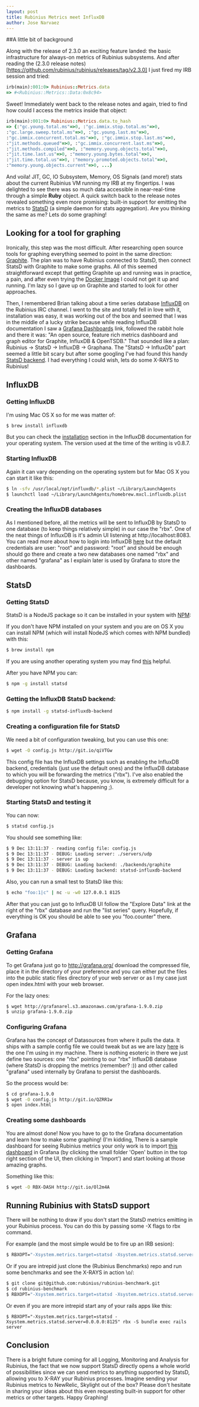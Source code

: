 ```yaml
---
layout: post
title: Rubinius Metrics meet InfluxDB
author: Jose Narvaez
---
```



##A little bit of background

Along with the release of 2.3.0 an exciting feature landed: the basic infrastructure for always-on metrics of Rubinius subsystems. And after reading the (2.3.0 release notes)[https://github.com/rubinius/rubinius/releases/tag/v2.3.0] I just fired my IRB session and tried:

```ruby
irb(main):001:0> Rubinius::Metrics.data
=> #<Rubinius::Metrics::Data:0x8c94>
```

Sweet! Immediately went back to the release notes and again, tried to find how could I access the metrics inside that object:

```ruby
irb(main):001:0> Rubinius::Metrics.data.to_hash
=> {:"gc.young.total.ms"=>0, :"gc.immix.stop.total.ms"=>0, 
:"gc.large.sweep.total.ms"=>0, :"gc.young.last.ms"=>0, 
:"gc.immix.concurrent.total.ms"=>0, :"gc.immix.stop.last.ms"=>0, 
:"jit.methods.queued"=>0, :"gc.immix.concurrent.last.ms"=>0, 
:"jit.methods.compiled"=>0, :"memory.young.objects.total"=>0,
:"jit.time.last.us"=>0, :"memory.young.bytes.total"=>0, 
:"jit.time.total.us"=>0, :"memory.promoted.objects.total"=>0, 
:"memory.young.objects.current"=>0, ...}
```

And voila! JIT, GC, IO Subsystem, Memory, OS Signals (and more!) stats about the current Rubinius VM running my IRB at my fingertips. I was delighted to see there was so much data accessible in near-real-time through a simple **Ruby** object. A quick switch back to the release notes revealed something even more promising: built-in support for emitting the metrics to [StatsD](https://github.com/etsy/statsd) (a simple daemon for stats aggregation). Are you thinking the same as me? Lets do some graphing!

## Looking for a tool for graphing

Ironically, this step was the most difficult. After researching open source tools for graphing everything seemed to point in the same direction: 
[Graphite](http://graphite.wikidot.com/). The plan was to have Rubinius connected to StatsD, then connect StatsD with Graphite to make some graphs. All of this seemed straightforward except that getting Graphite up and running was in practice, a pain, and after even trying the [Docker Image](https://registry.hub.docker.com/u/dbiesecke/docker-graphite-statsd) I could not get it up and running. I'm lazy so I gave up on Graphite and started to look for other approaches.

Then, I remembered Brian talking about a time series database [InfluxDB](http://influxdb.com/) on the Rubinius IRC channel. I went to the site and totally fell in love with it, installation was easy, it was working out of the box and seemed that I was in the middle of a lucky strike because while reading InfluxDB documentation I saw a [Grafana Dashboards](http://grafana.org/) link, followed the rabbit hole and there it was: "An open source, feature rich metrics dashboard and graph editor for Graphite, InfluxDB & OpenTSDB." That sounded like a plan: Rubinius -> StatsD -> InfluxDB -> Graphana. The "StatsD -> InfluxDb" part seemed a little bit scary but after some googling I've had found this handy [StatsD backend](https://github.com/bernd/statsd-influxdb-backend). I had everything I could wish, lets do some X-RAYS to Rubinius!

## InfluxDB

### Getting InfluxDB

I'm using Mac OS X so for me was matter of:

```sh
$ brew install influxdb
```

But you can check the [installation](http://influxdb.com/docs/v0.8/introduction/installation.html) section in the InfluxDB documentation for your operating system. The version used at the time of the writing is v0.8.7.

### Starting InfluxDB

Again it can vary depending on the operating system but for Mac OS X you can start it like this:

```sh
$ ln -sfv /usr/local/opt/influxdb/*.plist ~/Library/LaunchAgents
$ launchctl load ~/Library/LaunchAgents/homebrew.mxcl.influxdb.plist
```

### Creating the InfluxDB databases

As I mentioned before, all the metrics will be sent to InfluxDB by StatsD to one database (to keep things relatively simple) in our case the "rbx". One of the neat things of InfluxDB is it's admin UI listening at http://localhost:8083. You can read more about how to login into InfluxDB [here](http://influxdb.com/docs/v0.8/introduction/getting_started.html) but the default credentials are user: "root" and password: "root" and should be enough should go there and create a two new databases one named "rbx" and other named "grafana" as I explain later is used by Grafana to store the dashboards.

## StatsD

### Getting StatsD

StatsD is a NodeJS package so it can be installed in your system with [NPM](https://www.npmjs.com/):

If you don't have NPM installed on your system and you are on OS X you can install NPM (which will install NodeJS which comes with NPM bundled) with this:

```sh
$ brew install npm
```

If you are using another operating system you may find [this](http://blog.npmjs.org/post/85484771375/how-to-install-npm) helpful.

After you have NPM you can:

```sh
$ npm -g install statsd
```

### Getting the InfluxDB StatsD backend:

```sh
$ npm install -g statsd-influxdb-backend
```

### Creating a configuration file for StatsD

We need a bit of configuration tweaking, but you can use this one:

```sh
$ wget -O config.js http://git.io/qiVTGw
```

This config file has the InfluxDB settings such as enabling the InfluxDB backend, credentials (just use the default ones) and the InfluxDB database to which you will be forwarding the metrics ("rbx"). I've also enabled the debugging option for StatsD because, you know, is extremely difficult for a developer not knowing what's happening ;).

### Starting StatsD and testing it 

You can now:

```sh
$ statsd config.js 
```

You should see something like:

```sh
$ 9 Dec 13:11:37 - reading config file: config.js
$ 9 Dec 13:11:37 - DEBUG: Loading server: ./servers/udp
$ 9 Dec 13:11:37 - server is up
$ 9 Dec 13:11:37 - DEBUG: Loading backend: ./backends/graphite
$ 9 Dec 13:11:37 - DEBUG: Loading backend: statsd-influxdb-backend
```

Also, you can run a small test to StatsD like this:

```sh
$ echo "foo:1|c" | nc -u -w0 127.0.0.1 8125
````

After that you can just go to InfluxDB UI follow the "Explore Data" link at the right of the "rbx" database and run the "list series" query. Hopefully, if everything is OK you should be able to see you "foo.counter" there.

## Grafana

### Getting Grafana

To get Grafana just go to http://grafana.org/ download the compressed file, place it in the directory of your preference and you can either put the files into the public static files directory of your web server or as I my case just open index.html with your web browser.

For the lazy ones:

```sh
$ wget http://grafanarel.s3.amazonaws.com/grafana-1.9.0.zip
$ unzip grafana-1.9.0.zip
```

### Configuring Grafana

Grafana has the concept of Datasources from where it pulls the data. It ships with a sample config file we could tweak but as we are lazy [here](https://gist.github.com/goyox86/b83e1c08586b06933656) is the one I'm using in my machine. There is nothing esoteric in there we just define two sources: one "rbx" pointing to our "rbx" InfluxDB database (where StatsD is dropping the metrics (remember? :)) and other called "grafana" used internally by Grafana to persist the dashboards.

So the process would be:

```sh
$ cd grafana-1.9.0
$ wget -O config.js http://git.io/QZRR1w
$ open index.html
```

### Creating some dashboards

You are almost done! Now you have to go to the Grafana documentation and learn how to make some graphing! (I'm kidding, There is a sample dashboard for seeing Rubinius metrics your only work is to import [this dashboard](https://gist.github.com/goyox86/ed798af0f2d82cb96a20)
in Grafana (by clicking the small folder 'Open' button in the top right section of the UI, then clicking in 'Import') and start looking at those amazing graphs.

Something like this:

```sh
$ wget -O RBX-DASH http://git.io/Ol2m4A
```

## Running Rubinius with StatsD support

There will be nothing to draw if you don't start the StatsD metrics emitting in your Rubinius process. You can do this by passing some -X flags to rbx command.

For example (and the most simple would be to fire up an IRB sesion):

```sh
$ RBXOPT="-Xsystem.metrics.target=statsd -Xsystem.metrics.statsd.server=0.0.0.0:8125" rbx
```

Or if you are intrepid just clone the (Rubinius Benchmarks) repo and run some benchmarks and see the X-RAYS in action \o/:

```sh
$ git clone git@github.com:rubinius/rubinius-benchmark.git
$ cd rubinius-benchmark
$ RBXOPT="-Xsystem.metrics.target=statsd -Xsystem.metrics.statsd.server=0.0.0.0:8125" ./bin/benchmark -t /Users/goyox86/.rubies/rbx/bin/rbx core
```

Or even if you are more intrepid start any of your rails apps like this:

```rbx
$ RBXOPT="-Xsystem.metrics.target=statsd -Xsystem.metrics.statsd.server=0.0.0.0:8125" rbx -S bundle exec rails server
```

## Conclusion

There is a bright future coming for all Logging, Monitoring and Analysis for Rubinius, the fact that we now support StatsD directly opens a whole world of possibilities since we can send metrics to anything supported by StatsD, allowing you to X-RAY your Rubinius processes. Imagine sending your Rubinius metrics to NewRelic, Skylight out of the box? Please don't hesitate in sharing your ideas about this even requesting built-in support for other metrics or other targets. Happy Graphing! 

